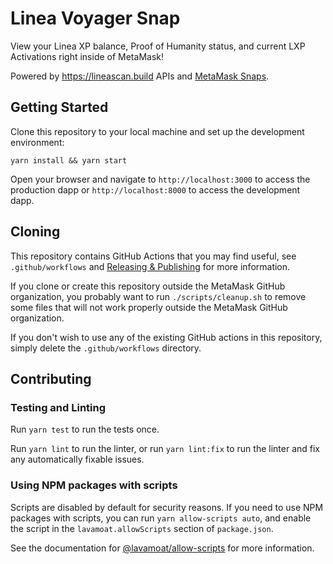 # Linea Voyager Snap
 
View your Linea XP balance, Proof of Humanity status, and current LXP Activations right inside of MetaMask!

Powered by https://lineascan.build APIs and [MetaMask Snaps](https://metamask.io/snaps).

## Getting Started

Clone this repository to your local machine and set up the development environment:

```shell
yarn install && yarn start
```

Open your browser and navigate to `http://localhost:3000` to access the production dapp or `http://localhost:8000` to access the development dapp.

## Cloning

This repository contains GitHub Actions that you may find useful, see
`.github/workflows` and
[Releasing & Publishing](https://github.com/MetaMask/template-snap-monorepo/edit/main/README.md#releasing--publishing)
for more information.

If you clone or create this repository outside the MetaMask GitHub organization,
you probably want to run `./scripts/cleanup.sh` to remove some files that will
not work properly outside the MetaMask GitHub organization.

If you don't wish to use any of the existing GitHub actions in this repository,
simply delete the `.github/workflows` directory.

## Contributing

### Testing and Linting

Run `yarn test` to run the tests once.

Run `yarn lint` to run the linter, or run `yarn lint:fix` to run the linter and
fix any automatically fixable issues.

### Using NPM packages with scripts

Scripts are disabled by default for security reasons. If you need to use NPM
packages with scripts, you can run `yarn allow-scripts auto`, and enable the
script in the `lavamoat.allowScripts` section of `package.json`.

See the documentation for [@lavamoat/allow-scripts](https://github.com/LavaMoat/LavaMoat/tree/main/packages/allow-scripts)
for more information.

